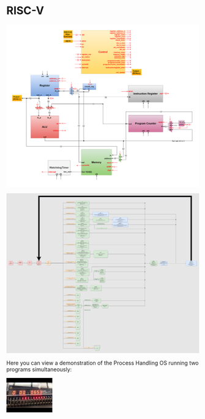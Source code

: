 # RISC-V



![Diagram](https://github.com/tymcgrew/RISC-V/blob/master/misc/RISC-V.png)

![State Machine](https://github.com/tymcgrew/RISC-V/blob/master/misc/Control.png)


Here you can view a demonstration of the Process Handling OS running two programs simultaneously:

[![Demonstration](https://github.com/tymcgrew/RISC-V/blob/master/misc/thumbnail.jpg)](https://youtu.be/mVovRGVpMVY)
